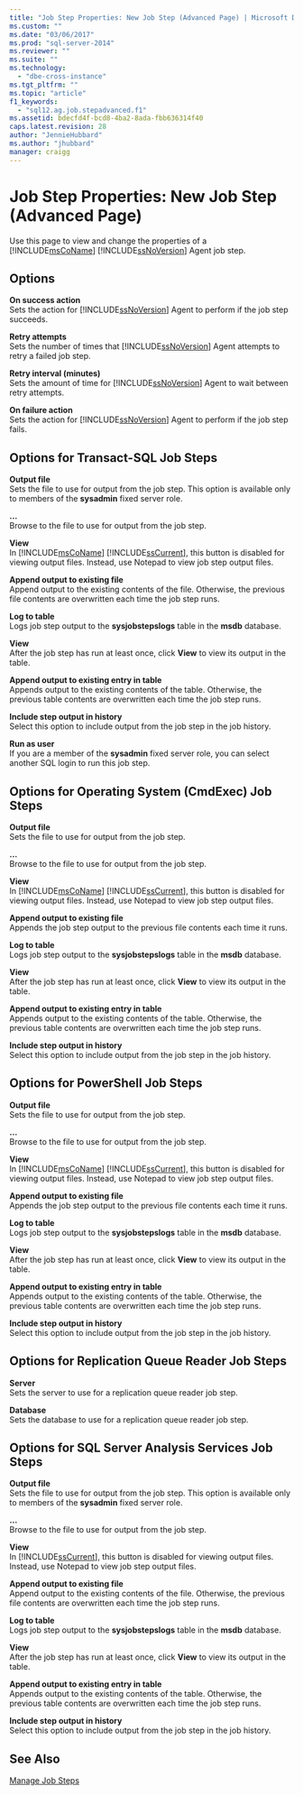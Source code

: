 ```yaml
---
title: "Job Step Properties: New Job Step (Advanced Page) | Microsoft Docs"
ms.custom: ""
ms.date: "03/06/2017"
ms.prod: "sql-server-2014"
ms.reviewer: ""
ms.suite: ""
ms.technology: 
  - "dbe-cross-instance"
ms.tgt_pltfrm: ""
ms.topic: "article"
f1_keywords: 
  - "sql12.ag.job.stepadvanced.f1"
ms.assetid: bdecfd4f-bcd8-4ba2-8ada-fbb636314f40
caps.latest.revision: 28
author: "JennieHubbard"
ms.author: "jhubbard"
manager: craigg
---
```

# Job Step Properties: New Job Step (Advanced Page)
  Use this page to view and change the properties of a [!INCLUDE[msCoName](../../includes/msconame-md.md)] [!INCLUDE[ssNoVersion](../../includes/ssnoversion-md.md)] Agent job step.  
  
## Options  
 **On success action**  
 Sets the action for [!INCLUDE[ssNoVersion](../../includes/ssnoversion-md.md)] Agent to perform if the job step succeeds.  
  
 **Retry attempts**  
 Sets the number of times that [!INCLUDE[ssNoVersion](../../includes/ssnoversion-md.md)] Agent attempts to retry a failed job step.  
  
 **Retry interval (minutes)**  
 Sets the amount of time for [!INCLUDE[ssNoVersion](../../includes/ssnoversion-md.md)] Agent to wait between retry attempts.  
  
 **On failure action**  
 Sets the action for [!INCLUDE[ssNoVersion](../../includes/ssnoversion-md.md)] Agent to perform if the job step fails.  
  
## Options for Transact-SQL Job Steps  
 **Output file**  
 Sets the file to use for output from the job step. This option is available only to members of the **sysadmin** fixed server role.  
  
 **...**  
 Browse to the file to use for output from the job step.  
  
 **View**  
 In [!INCLUDE[msCoName](../../includes/msconame-md.md)] [!INCLUDE[ssCurrent](../../includes/sscurrent-md.md)], this button is disabled for viewing output files. Instead, use Notepad to view job step output files.  
  
 **Append output to existing file**  
 Append output to the existing contents of the file. Otherwise, the previous file contents are overwritten each time the job step runs.  
  
 **Log to table**  
 Logs job step output to the **sysjobstepslogs** table in the **msdb** database.  
  
 **View**  
 After the job step has run at least once, click **View** to view its output in the table.  
  
 **Append output to existing entry in table**  
 Appends output to the existing contents of the table. Otherwise, the previous table contents are overwritten each time the job step runs.  
  
 **Include step output in history**  
 Select this option to include output from the job step in the job history.  
  
 **Run as user**  
 If you are a member of the **sysadmin** fixed server role, you can select another SQL login to run this job step.  
  
## Options for Operating System (CmdExec) Job Steps  
 **Output file**  
 Sets the file to use for output from the job step.  
  
 **...**  
 Browse to the file to use for output from the job step.  
  
 **View**  
 In [!INCLUDE[msCoName](../../includes/msconame-md.md)] [!INCLUDE[ssCurrent](../../includes/sscurrent-md.md)], this button is disabled for viewing output files. Instead, use Notepad to view job step output files.  
  
 **Append output to existing file**  
 Appends the job step output to the previous file contents each time it runs.  
  
 **Log to table**  
 Logs job step output to the **sysjobstepslogs** table in the **msdb** database.  
  
 **View**  
 After the job step has run at least once, click **View** to view its output in the table.  
  
 **Append output to existing entry in table**  
 Appends output to the existing contents of the table. Otherwise, the previous table contents are overwritten each time the job step runs.  
  
 **Include step output in history**  
 Select this option to include output from the job step in the job history.  
  
## Options for PowerShell Job Steps  
 **Output file**  
 Sets the file to use for output from the job step.  
  
 **...**  
 Browse to the file to use for output from the job step.  
  
 **View**  
 In [!INCLUDE[msCoName](../../includes/msconame-md.md)] [!INCLUDE[ssCurrent](../../includes/sscurrent-md.md)], this button is disabled for viewing output files. Instead, use Notepad to view job step output files.  
  
 **Append output to existing file**  
 Appends the job step output to the previous file contents each time it runs.  
  
 **Log to table**  
 Logs job step output to the **sysjobstepslogs** table in the **msdb** database.  
  
 **View**  
 After the job step has run at least once, click **View** to view its output in the table.  
  
 **Append output to existing entry in table**  
 Appends output to the existing contents of the table. Otherwise, the previous table contents are overwritten each time the job step runs.  
  
 **Include step output in history**  
 Select this option to include output from the job step in the job history.  
  
## Options for Replication Queue Reader Job Steps  
 **Server**  
 Sets the server to use for a replication queue reader job step.  
  
 **Database**  
 Sets the database to use for a replication queue reader job step.  
  
## Options for SQL Server Analysis Services Job Steps  
 **Output file**  
 Sets the file to use for output from the job step. This option is available only to members of the **sysadmin** fixed server role.  
  
 **...**  
 Browse to the file to use for output from the job step.  
  
 **View**  
 In [!INCLUDE[ssCurrent](../../includes/sscurrent-md.md)], this button is disabled for viewing output files. Instead, use Notepad to view job step output files.  
  
 **Append output to existing file**  
 Append output to the existing contents of the file. Otherwise, the previous file contents are overwritten each time the job step runs.  
  
 **Log to table**  
 Logs job step output to the **sysjobstepslogs** table in the **msdb** database.  
  
 **View**  
 After the job step has run at least once, click **View** to view its output in the table.  
  
 **Append output to existing entry in table**  
 Appends output to the existing contents of the table. Otherwise, the previous table contents are overwritten each time the job step runs.  
  
 **Include step output in history**  
 Select this option to include output from the job step in the job history.  
  
## See Also  
 [Manage Job Steps](manage-job-steps.md)  
  
  